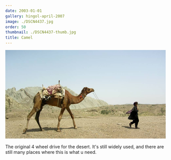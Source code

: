 ```yaml
---
date: 2003-01-01
gallery: hingol-april-2007
image: ./DSCN4437.jpg
order: 50
thumbnail: ./DSCN4437-thumb.jpg
title: Camel
---
```


![Camel](./DSCN4437.jpg)

The original 4 wheel drive for the desert. It's still widely used, and there are still many places where this is what u need.